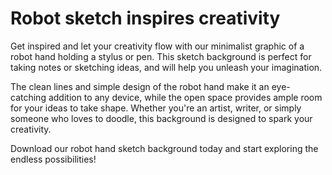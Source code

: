 <!--font:Inter-->

# Robot sketch inspires creativity

Get inspired and let your creativity flow with our minimalist graphic of a robot hand holding a stylus or pen. This sketch background is perfect for taking notes or sketching ideas, and will help you unleash your imagination.

The clean lines and simple design of the robot hand make it an eye-catching addition to any device, while the open space provides ample room for your ideas to take shape. Whether you're an artist, writer, or simply someone who loves to doodle, this background is designed to spark your creativity.

Download our robot hand sketch background today and start exploring the endless possibilities!

<!--

Write me markdown content of website with wallpaper:

"A wallpaper featuring a minimalist graphic of a robot hand holding a stylus or pen, with a space for taking notes or sketching ideas."

The header of the page should not be copy of the text but rather a real content of the website which is using this wallpaper.


---


# Sketch and Note with Robot Hand Wallpaper

Decorate your desktop or mobile screen with our minimalist wallpaper featuring a robot hand holding a stylus or pen. This wallpaper is perfect for those who love to sketch or take notes, as it provides a space to jot down ideas or doodle.

The clean lines and simple design of the robot hand make it an eye-catching addition to any device. Whether you're an artist, writer, or just someone who enjoys expressing themselves through drawing or writing, this wallpaper is sure to inspire creativity.

Download our robot hand wallpaper today and let your imagination run wild!


---


Heading should not include word "wallpaper". The website should not be about the wallpaper itself, wallpaper is just a related background, rewrite whole content.


---


# Elevate Your Creativity with a Robot Hand Sketching Background

Transform your desktop or mobile screen into a canvas for your ideas with our minimalist graphic of a robot hand holding a stylus or pen. This background is designed to inspire creativity and provide a space for taking notes or sketching ideas.

The clean lines and simple design of the robot hand make it an eye-catching addition to any device, while the open space invites you to unleash your imagination and let your ideas flow freely. Whether you're an artist, writer, or simply someone who loves to doodle, this background will help elevate your creative process.

Download our robot hand sketching background today and take your creativity to new heights!


---


Heading is too long, rewrite whole content.


---


# Unleash Your Creativity with a Robot Hand Background

Looking for a background that will inspire your creativity? Look no further than our minimalist graphic of a robot hand holding a stylus or pen. This background provides the perfect space for taking notes or sketching ideas, and is sure to spark your imagination.

The clean lines and simple design of the robot hand make it an eye-catching addition to any device, while the open space invites you to let your ideas flow freely. Whether you're an artist, writer, or simply someone who loves to doodle, this background is designed to help unleash your creativity.

Download our robot hand background today and see where your imagination takes you!


---


Heading is too long, rewrite whole content.


---


# Spark Your Creativity with a Robot Hand Sketch Background

Get inspired and let your creativity flow with our minimalist graphic of a robot hand holding a stylus or pen. This sketch background is perfect for taking notes or sketching ideas, and will help you unleash your imagination.

The clean lines and simple design of the robot hand make it an eye-catching addition to any device, while the open space provides ample room for your ideas to take shape. Whether you're an artist, writer, or simply someone who loves to doodle, this background is designed to spark your creativity.

Download our robot hand sketch background today and start exploring the endless possibilities!


---


Write me a Google font which is best fitting for the website.

Pick from the list:
- Montserrat
- Orbitron
- Poppins
- IBM Plex Sans
- Lato
- Inter
- Dancing Script
- Open Sans
- Futura
- Barlow Condensed
- Lobster
- Playfair Display
- Alegreya
- Exo 2
- Roboto
- Great Vibes
- Raleway


Write just the font name nothing else.


---


Inter

-->
